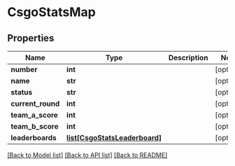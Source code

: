 # CsgoStatsMap

## Properties
Name | Type | Description | Notes
------------ | ------------- | ------------- | -------------
**number** | **int** |  | [optional] 
**name** | **str** |  | [optional] 
**status** | **str** |  | [optional] 
**current_round** | **int** |  | [optional] 
**team_a_score** | **int** |  | [optional] 
**team_b_score** | **int** |  | [optional] 
**leaderboards** | [**list[CsgoStatsLeaderboard]**](CsgoStatsLeaderboard.md) |  | [optional] 

[[Back to Model list]](../README.md#documentation-for-models) [[Back to API list]](../README.md#documentation-for-api-endpoints) [[Back to README]](../README.md)

